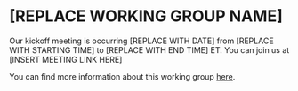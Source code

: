 # [REPLACE WORKING GROUP NAME]
Our kickoff meeting is occurring [REPLACE WITH DATE] from [REPLACE WITH STARTING TIME] to [REPLACE WITH END TIME] ET.
You can join us at [INSERT MEETING LINK HERE]

You can find more information about this working group [here](./plan.md).
